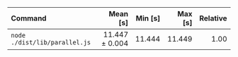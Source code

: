 | Command | Mean [s] | Min [s] | Max [s] | Relative |
|:---|---:|---:|---:|---:|
| `node ./dist/lib/parallel.js` | 11.447 ± 0.004 | 11.444 | 11.449 | 1.00 |

